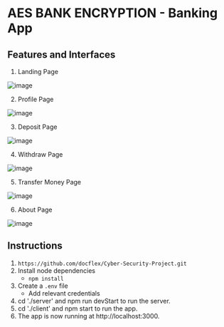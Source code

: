 # AES BANK ENCRYPTION - Banking App

## Features and Interfaces

1. Landing Page

![image](https://user-images.githubusercontent.com/44649707/178726995-de34c688-a3bc-4dba-af0e-d84135c83136.png)

2. Profile Page

![image](https://user-images.githubusercontent.com/44649707/178727538-30d2e87d-7314-439c-87df-3b2972623384.png)

3. Deposit Page

![image](https://user-images.githubusercontent.com/44649707/178727601-d1ef26e2-9b9a-4897-9ea0-898319c532c9.png)

4. Withdraw Page

![image](https://user-images.githubusercontent.com/44649707/178727658-a90bebd6-9627-4a74-b04b-b30762736b81.png)

5. Transfer Money Page

![image](https://user-images.githubusercontent.com/44649707/178727717-4f299ffc-08b6-4e3e-bb40-54b71a771011.png)

6. About Page

![image](https://user-images.githubusercontent.com/44649707/178727779-10bb8b17-72fd-4320-9833-4c382220d695.png)

<!-- ### Tools and Languages:  -->

## Instructions

1. `https://github.com/docflex/Cyber-Security-Project.git`
2. Install node dependencies
    - `npm install`
3. Create a `.env` file
    - Add relevant credentials
4. cd './server' and npm run devStart to run the server.
5. cd './client' and npm start to run the app.
6. The app is now running at http://localhost:3000.
